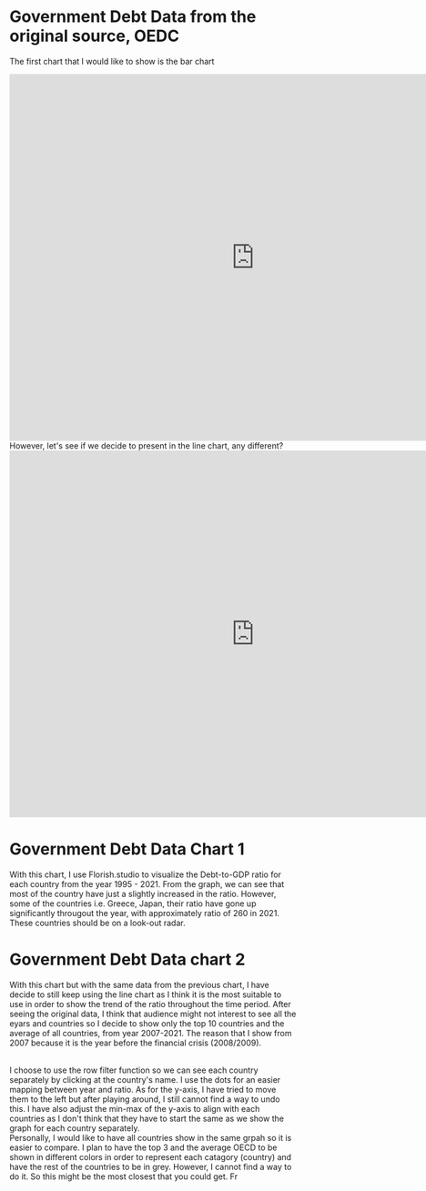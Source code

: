 # Government Debt Data from the original source, OEDC
The first chart that I would like to show is the bar chart
<iframe src="https://data.oecd.org/chart/6OaZ" width="860" height="645" style="border: 0" mozallowfullscreen="true" webkitallowfullscreen="true" allowfullscreen="true"><a href="https://data.oecd.org/chart/6OaZ" target="_blank">OECD Chart: General government debt, Total, % of GDP, Annual, 2021</a></iframe>

<br/>
However, let's see if we decide to present in the line chart, any different?
<iframe src="https://data.oecd.org/chart/6OaQ" width="860" height="645" style="border: 0" mozallowfullscreen="true" webkitallowfullscreen="true" allowfullscreen="true"><a href="https://data.oecd.org/chart/6OaQ" target="_blank">OECD Chart: General government debt, Total, % of GDP, Annual, 2019 – 2021</a></iframe>

# Government Debt Data Chart 1
With this chart, I use Florish.studio to visualize the Debt-to-GDP ratio for each country from the year 1995 - 2021. 
From the graph, we can see that most of the country have just a slightly increased in the ratio.
However, some of the countries i.e. Greece, Japan, their ratio have gone up significantly througout the year, with approximately ratio of 260 in 2021. 
These countries should be on a look-out radar.

<div class="flourish-embed flourish-chart" data-src="visualisation/11140405"><script src="https://public.flourish.studio/resources/embed.js"></script></div>

# Government Debt Data chart 2
With this chart but with the same data from the previous chart, I have decide to still keep using the line chart as I think it is the most suitable to use in order to show the trend of the ratio throughout the time period. After seeing the original data, I think that audience might not interest to see all the eyars and countries so I decide to show only the top 10 countries and the average of all countries, from year 2007-2021. The reason that I show from 2007 because it is the year before the financial crisis (2008/2009). 

<br/>
I choose to use the row filter function so we can see each country separately by clicking at the country's name. I use the dots for an easier mapping between year and ratio. As for the y-axis, I have tried to move them to the left but after playing around, I still cannot find a way to undo this. I have also adjust the min-max of the y-axis to align with each countries as I don't think that they have to start the same as we show the graph for each country separately.

<br/>
Personally, I would like to have all countries show in the same grpah so it is easier to compare. I plan to have the top 3 and the average OECD to be shown in different colors in order to represent each catagory (country) and have the rest of the countries to be in grey. However, I cannot find a way to do it. So this might be the most closest that you could get. Fr

<div class="flourish-embed flourish-chart" data-src="visualisation/11140784"><script src="https://public.flourish.studio/resources/embed.js"></script></div>
